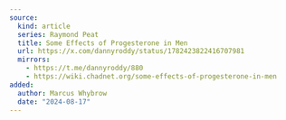 ```yaml
---
source:
  kind: article
  series: Raymond Peat
  title: Some Effects of Progesterone in Men
  url: https://x.com/dannyroddy/status/1782423822416707981
  mirrors:
    - https://t.me/dannyroddy/880
    - https://wiki.chadnet.org/some-effects-of-progesterone-in-men
added:
  author: Marcus Whybrow
  date: "2024-08-17"
---
```

